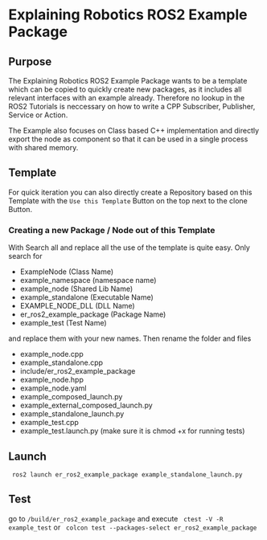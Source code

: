 # Explaining Robotics ROS2 Example Package

## Purpose
The Explaining Robotics ROS2 Example Package wants to be a template which can be copied to quickly create new packages, as it includes all relevant interfaces with an example already.
Therefore no lookup in the ROS2 Tutorials is neccessary on how to write a CPP Subscriber, Publisher, Service or Action.

The Example also focuses on Class based C++ implementation and directly export the node as component so that it can be used in a single process with shared memory.

## Template
For quick iteration you can also directly create a Repository based on this Template with the `Use this Template` Button on the top next to the clone Button.

### Creating a new Package / Node out of this Template
With Search all and replace all the use of the template is quite easy.
Only search for 
* ExampleNode (Class Name)
* example_namespace (namespace name)
* example_node (Shared Lib Name)
* example_standalone (Executable Name)
* EXAMPLE_NODE_DLL (DLL Name)
* er_ros2_example_package (Package Name)
* example_test (Test Name)

and replace them with your new names. Then rename the folder and files

* example_node.cpp
* example_standalone.cpp
* include/er_ros2_example_package
* example_node.hpp
* example_node.yaml
* example_composed_launch.py
* example_external_composed_launch.py
* example_standalone_launch.py
* example_test.cpp
* example_test.launch.py (make sure it is chmod +x for running tests)

## Launch
`` 
ros2 launch er_ros2_example_package example_standalone_launch.py
``

## Test
go to `/build/er_ros2_example_package` and execute
`` 
ctest -V -R example_test
``
or
`` 
colcon test --packages-select er_ros2_example_package
``